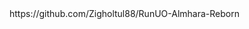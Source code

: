 <!DOCTYPE html>https://github.com/Zigholtul88/RunUO-Almhara-Reborn
<html>
<body>
<title>zigholtul88.github.io</title> 
<title>https://github.com/Zigholtul88/RunUO-Almhara-Reborn
<h1>Hello World</h1>
<p>I'm hosted with GitHub Pages.</p>
</body>
</html>
